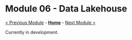 # Module 06 - Data Lakehouse

[< Previous Module](../modules/module05.md) - **[Home](../README.md)** - [Next Module >](./module07.md)

Currently in development.